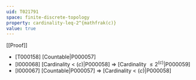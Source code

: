 ```yaml
---
uid: T021791
space: finite-discrete-topology
property: cardinality-leq-2^{mathfrak(c)}
value: true
---
```

[[Proof]]

* [T000158] [Countable|P000057]
* [I000068] [Cardinality < $\mathfrak(c)$|P000058] => [Cardinality $\leq 2^{\mathfrak(c)}$|P000059]
* [I000067] [Countable|P000057] => [Cardinality < $\mathfrak(c)$|P000058]

